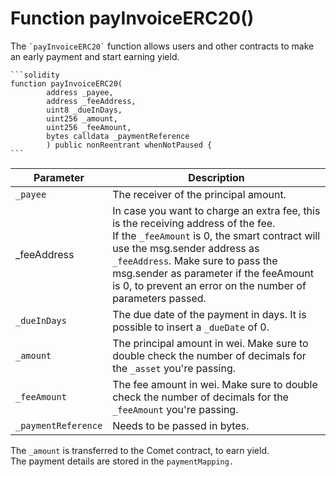 # Function payInvoiceERC20()

The `` `payInvoiceERC20` `` function allows users and other contracts to make an early payment and start earning yield.

````solidity
```solidity
function payInvoiceERC20(
        address _payee,
        address _feeAddress,
        uint8 _dueInDays,
        uint256 _amount,
        uint256 _feeAmount,
        bytes calldata _paymentReference
        ) public nonReentrant whenNotPaused {
```
````

<table><thead><tr><th>Parameter</th><th width="504.3333333333333">Description</th></tr></thead><tbody><tr><td><code>_payee</code></td><td>The receiver of the principal amount.</td></tr><tr><td>_feeAddress</td><td>In case you want to charge an extra fee, this is the receiving address of the fee.<br>If the <code>_feeAmount</code> is 0, the smart contract will use the msg.sender address as <code>_feeAddress</code><em>.</em> Make sure to pass the msg.sender as parameter if the feeAmount is 0, to prevent an error on the number of parameters passed.</td></tr><tr><td><code>_dueInDays</code></td><td>The due date of the payment in days. It is possible to insert a <code>_dueDate</code> of 0.</td></tr><tr><td><code>_amount</code></td><td>The principal amount in wei. Make sure to double check the number of decimals for the <code>_asset</code> you're passing.</td></tr><tr><td><code>_feeAmount</code></td><td>The fee amount in wei. Make sure to double check the number of decimals for the <code>_feeAmount</code> you're passing.</td></tr><tr><td><code>_paymentReference</code></td><td>Needs to be passed in bytes.</td></tr></tbody></table>

The `_amount` is transferred to the Comet contract, to earn yield.\
The payment details are stored in the `paymentMapping.`
